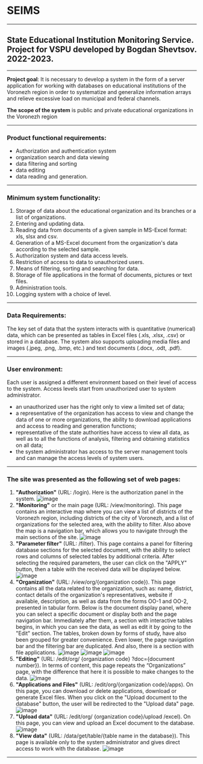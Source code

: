 # SEIMS
----------------

## State Educational Institution Monitoring Service. Project for VSPU developed by Bogdan Shevtsov. 2022-2023.

----------------

**Project goal**: It is necessary to develop a system in the form of a server application for working with databases on educational institutions of the Voronezh region in order to systematize and generalize information arrays and relieve excessive load on municipal and federal channels.

**The scope of the system** is public and private educational organizations in the Voronezh region

----------------

### Product functional requirements: 
- Authorization and authentication system
- organization search and data viewing
- data filtering and sorting
- data editing
- data reading and generation.

----------------

### Minimum system functionality:
1. Storage of data about the educational organization and its branches or a list of organizations.
2. Entering and updating data.
3. Reading data from documents of a given sample in MS-Excel format: xls, slsx and csv.
4. Generation of a MS-Excel document from the organization's data according to the selected sample.
5. Authorization system and data access levels.
6. Restriction of access to data to unauthorized users.
7. Means of filtering, sorting and searching for data.
8. Storage of file applications in the format of documents, pictures or text files.
9. Administration tools.
10. Logging system with a choice of level.

----------------

### Data Requirements:
The key set of data that the system interacts with is quantitative (numerical) data, which can be presented as tables in Excel files (.xls, .xlsx, .csv) or stored in a database. 
The system also supports uploading media files and images (.jpeg, .png, .bmp, etc.) and text documents (.docx, .odt, .pdf).

----------------

### User environment:
Each user is assigned a different environment based on their level of access to the system. Access levels start from unauthorized user to system administrator.
- an unauthorized user has the right only to view a limited set of data;
- a representative of the organization has access to view and change the data of one or more organizations, the ability to download applications and access to reading and generation functions;
- representative of the state authorities have access to view all data, as well as to all the functions of analysis, filtering and obtaining statistics on all data;
- the system administrator has access to the server management tools and can manage the access levels of system users.

----------------

### The site was presented as the following set of web pages:
1. **"Authorization"** (URL: /login). Here is the authorization panel in the system.
![image](https://github.com/EE-WILL-I/SEIMS/assets/64474989/c35a9d9b-0793-4571-959a-f7f9088080e7)
2. **"Monitoring"** or the main page (URL: /view/monitoring). This page contains an interactive map where you can view a list of districts of the Voronezh region, including districts of the city of Voronezh, and a list of organizations for the selected area, with the ability to filter. Also above the map is a navigation bar, which allows you to navigate through the main sections of the site.
![image](https://github.com/EE-WILL-I/SEIMS/assets/64474989/f65e55a5-400e-4a25-9714-5c9177515071)
3. **"Parameter filter"** (URL: /filter). This page contains a panel for filtering database sections for the selected document, with the ability to select rows and columns of selected tables by additional criteria. After selecting the required parameters, the user can click on the "APPLY" button, then a table with the received data will be displayed below.
![image](https://github.com/EE-WILL-I/SEIMS/assets/64474989/e7871f95-929c-48fe-8301-886b55c6c6cd)
4. **"Organization"** (URL: /view/org/{organization code}). This page contains all the data related to the organization, such as: name, district, contact details of the organization's representatives, website if available, description, as well as data from the forms OO-1 and OO-2, presented in tabular form. Below is the document display panel, where you can select a specific document or display both and the page navigation bar. Immediately after them, a section with interactive tables begins, in which you can see the data, as well as edit it by going to the "Edit" section. The tables, broken down by forms of study, have also been grouped for greater convenience. Even lower, the page navigation bar and the filtering bar are duplicated. And also, there is a section with file applications.
![image](https://github.com/EE-WILL-I/SEIMS/assets/64474989/2faefb9a-bac2-4633-8edd-1fbaec4d1971)
![image](https://github.com/EE-WILL-I/SEIMS/assets/64474989/1fa70b7d-e17a-46c7-97b8-9695a5f0c199)
![image](https://github.com/EE-WILL-I/SEIMS/assets/64474989/97ae5cb2-68d5-4fa8-9b77-83d685197584)
5. **"Editing"** (URL: /edit/org/ {organization code} ?doc={document number}). In terms of content, this page repeats the “Organizations” page, with the difference that here it is possible to make changes to the data.
![image](https://github.com/EE-WILL-I/SEIMS/assets/64474989/fa852461-d621-46e4-9208-5c0d9c6041b5)
6. **"Applications and Files"** (URL: /edit/org/{organization code}/apps). On this page, you can download or delete applications, download or generate Excel files. When you click on the "Upload document to the database" button, the user will be redirected to the "Upload data" page.
![image](https://github.com/EE-WILL-I/SEIMS/assets/64474989/000354a7-789f-4d26-9046-21e6a0e6b7e8)
7. **"Upload data"** (URL: /edit/org/ {organization code}/upload /excel). On this page, you can view and upload an Excel document to the database.
![image](https://github.com/EE-WILL-I/SEIMS/assets/64474989/e3b0206d-dbc2-40e7-abe4-8168dc845284)
8. **"View data"** (URL: /data/get/table/{table name in the database}). This page is available only to the system administrator and gives direct access to work with the database.
![image](https://github.com/EE-WILL-I/SEIMS/assets/64474989/176dec9c-e290-4376-a72c-3529d702e2c1)

----------------
